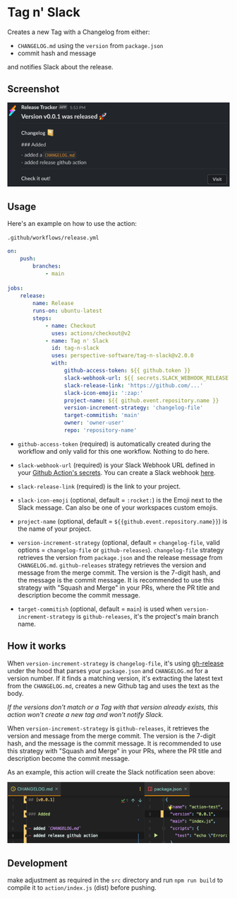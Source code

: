 # Tag n' Slack

Creates a new Tag with a Changelog from either:

-   `CHANGELOG.md` using the `version` from `package.json`
-   commit hash and message

and notifies Slack about the release.

## Screenshot

![img.png](screenshot.png)

## Usage

Here's an example on how to use the action:

`.github/workflows/release.yml`

```yaml
on:
    push:
        branches:
            - main

jobs:
    release:
        name: Release
        runs-on: ubuntu-latest
        steps:
            - name: Checkout
              uses: actions/checkout@v2
            - name: Tag n' Slack
              id: tag-n-slack
              uses: perspective-software/tag-n-slack@v2.0.0
              with:
                  github-access-token: ${{ github.token }}
                  slack-webhook-url: ${{ secrets.SLACK_WEBHOOK_RELEASE }}
                  slack-release-link: 'https://github.com/...'
                  slack-icon-emoji: ':zap:'
                  project-name: ${{ github.event.repository.name }}
                  version-increment-strategy: 'changelog-file'
                  target-commitish: 'main'
                  owner: 'owner-user'
                  repo: 'repository-name'
```

-   `github-access-token` (required) is automatically created during the workflow and only valid for this one workflow. Nothing to do here.
-   `slack-webhook-url` (required) is your Slack Webhook URL defined in your [Github Action's secrets](https://help.github.com/en/actions/configuring-and-managing-workflows/creating-and-storing-encrypted-secrets#creating-encrypted-secrets-for-a-repository). You can create a Slack webhook [here](https://slack.com/apps/A0F7XDUAZ-incoming-webhooks).
-   `slack-release-link` (required) is the link to your project.
-   `slack-icon-emoji` (optional, default = `:rocket:`) is the Emoji next to the Slack message. Can also be one of your workspaces custom emojis.
-   `project-name` (optional, default = `${{github.event.repository.name}}`) is the name of your project.
-   `version-increment-strategy` (optional, default = `changelog-file`, valid options = `changelog-file` or `github-releases`). `changelog-file` strategy retrieves the version from `package.json` and the release message from `CHANGELOG.md`. `github-releases` strategy retrieves the version and message from the merge commit. The version is the 7-digit hash, and the message is the commit message. It is recommended to use this strategy with "Squash and Merge" in your PRs, where the PR title and description become the commit message.

-   `target-commitish` (optional, default = `main`) is used when `version-increment-strategy` is `github-releases`, it's the project's main branch name.

## How it works

When `version-increment-strategy` is `changelog-file`, it's using [gh-release](https://github.com/ungoldman/gh-release) under the hood that parses your `package.json` and `CHANGELOG.md` for a version number. If it finds a matching version, it's extracting the latest text from the `CHANGELOG.md`, creates a new Github tag and uses the text as the body.

_If the versions don't match or a Tag with that version already exists, this action won't create a new tag and won't notify Slack._

When `version-increment-strategy` is `github-releases`, it retrieves the version and message from the merge commit. The version is the 7-digit hash, and the message is the commit message. It is recommended to use this strategy with "Squash and Merge" in your PRs, where the PR title and description become the commit message.

As an example, this action will create the Slack notification seen above:

![img_2.png](howitworks.png)

## Development

make adjustment as required in the `src` directory and run `npm run build` to compile it to `action/index.js` (dist) before pushing.
